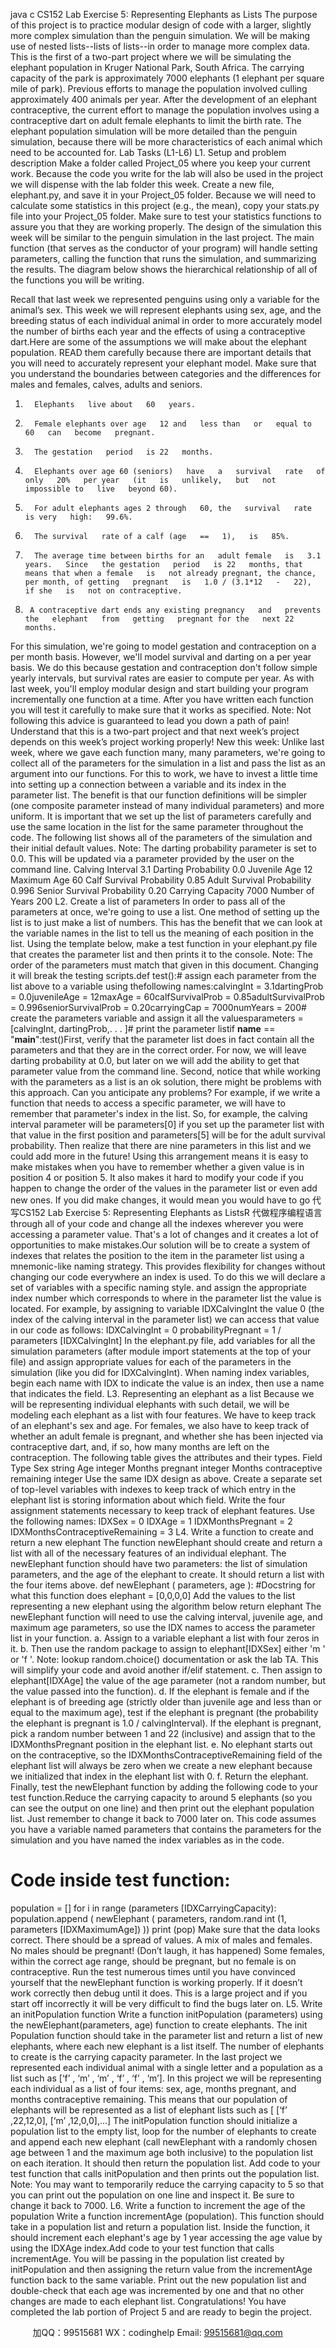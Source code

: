 java c
CS152 
Lab Exercise 5: Representing Elephants as Lists 
The   purpose of this   project   is to   practice   modular   design of code with a   larger, slightly   more complex simulation than the penguin simulation.   We will   be   making use of nested lists--lists   of lists--in order to manage   more complex   data. 
This is the first of a two-part project where   we   will be simulating the elephant   population   in Kruger National   Park, South Africa. The   carrying   capacity of the park   is approximately   7000 elephants (1 elephant   per square   mile of   park).   Previous efforts to manage the   population involved culling approximately 400 animals   per   year. After the development of an elephant contraceptive, the current effort to   manage the population   involves using a contraceptive dart   on   adult female elephants to limit   the   birth   rate.
The elephant   population simulation will be more detailed   than   the   penguin   simulation,   because   there will be more characteristics of each animal   which   need   to   be   accounted   for.
Lab Tasks (L1-L6) 
L1. Setup and problem description 
Make a folder called Project_05 where you keep your current work.   Because the   code you   write   for the lab will also be used   in   the   project we   will   dispense   with   the   lab   folder   this   week.   Create   a   new file, elephant.py, and save   it   in your Project_05 folder.   Because we will   need to   calculate some statistics   in this   project (e.g., the mean), copy   your stats.py file   into   your Project_05 folder.   Make sure to test your statistics functions to assure you that they   are working   properly.
The design of the simulation this week will be similar to the   penguin   simulation   in   the   last project. The   main function (that serves as the conductor of your   program) will   handle   setting   parameters, calling the function that runs   the simulation, and   summarizing   the   results.   The diagram below shows the hierarchical relationship   of all   of the functions   you will   be writing. 

Recall that last week we represented penguins   using   only   a variable   for the   animal’s   sex.   This   week we will represent elephants using sex, age,   and   the breeding status of each   individual animal   in order to   more accurately   model the   number of births each year and   the   effects   of   using   a contraceptive dart.Here are some of the assumptions we will make about   the   elephant   population. READ them   carefully because there are   important details that   you will   need   to   accurately   represent   your elephant   model.   Make sure that you understand the boundaries   between   categories   and the   differences for males and females, calves, adults and   seniors.
1.       Elephants   live about   60   years.
2.       Female elephants over age   12 and   less than   or   equal to   60   can   become   pregnant.
3.       The gestation   period   is 22   months.
4.       Elephants over age 60 (seniors)   have   a   survival   rate   of only   20%   per year   (it   is   unlikely,   but   not   impossible to   live   beyond 60).
5.       For adult elephants ages 2 through   60, the   survival   rate   is very   high:   99.6%.
6.       The survival   rate of a calf (age   ==   1),   is   85%.
7.       The average time between births for an   adult female   is   3.1   years.   Since   the gestation   period   is 22   months, that   means that when a female   is   not already pregnant, the chance,   per month, of getting   pregnant   is   1.0 / (3.1*12   -   22),   if she   is   not on contraceptive.
8.      A contraceptive dart ends any existing pregnancy   and   prevents   the   elephant   from   getting   pregnant for the   next 22 months.
For this simulation, we're going to   model gestation and contraception on   a   per   month   basis. However, we'll   model survival and darting on a per   year   basis.   We   do   this   because   gestation and contraception don't follow simple yearly intervals,   but survival   rates   are   easier to   compute   per year.
As with last week, you'll employ modular design and start   building   your   program incrementally one function at a time. After   you have written each function you   will test it   carefully   to   make   sure   that   it works as specified. Note: Not following this advice is guaranteed to lead you down a path of pain! Understand that this is a two-part project and that next week’s project depends on this week’s project working properly! 
New this week: Unlike last week, where we gave each function   many,   many   parameters, we're      going to collect all of the   parameters for the simulation   in a list and   pass the   list   as   an   argument   into our functions.   For this to work, we   have to   invest a little time   into   setting   up   a   connection between a variable and   its   index   in the   parameter list. The   benefit   is that our function   definitions   will   be simpler (one composite   parameter instead of many   individual   parameters)   and   more uniform.   It   is   important that we set   up the   list of parameters carefully and   use   the   same   location   in the list for the same   parameter throughout the   code.
The following list shows all of the parameters   of the simulation   and   their   initial   default   values.
Note: The darting probability parameter is set to 0.0. This will be updated via a parameter provided by the user on the command line. 
Calving Interval 
3.1 
Darting Probability 
0.0 
Juvenile Age 
12 
Maximum Age 
60 
Calf Survival Probability 
0.85 
Adult Survival Probability 0.996 
Senior Survival Probability 
0.20 
Carrying Capacity 
7000 
Number of Years 
200 
L2. Create a list of parameters In order to   pass all of the   parameters at   once, we're going to   use   a list.   One   method   of   setting      up the   list   is to just   make a   list of   numbers. This   has the   benefit that we can   look   at   the variable   names   in the   list to tell   us the   meaning of each   position   in the   list.
Using the template below,   make a test function   in your elephant.py file that   creates   the   parameter list and then   prints   it to the   console.
Note: The order of the parameters must match that given in this document. Changing it will break the testing scripts.def test():# assign each parameter from the list above to a variable using thefollowing names:calvingInt = 3.1dartingProb = 0.0juvenileAge = 12maxAge = 60calfSurvivalProb = 0.85adultSurvivalProb = 0.996seniorSurvivalProb = 0.20carryingCap = 7000numYears = 200# create the parameters variable and assign it all the valuesparameters = [calvingInt, dartingProb,. . . ]# print the parameter listif __name__ == "__main__":test()First, verify that the   parameter list does   in fact contain all   the   parameters   and   that   they   are   in   the   correct order.   For now, we will   leave darting   probability at 0.0,   but   later on   we   will   add   the   ability      to get that parameter value from the   command   line.
Second,   notice that while working with the   parameters as a list   is an   ok   solution,   there   might   be   problems with this approach. Can you anticipate any   problems?   For example,   if we write a function that   needs to access a specific parameter, we will   have to remember that   parameter's      index   in the list. So, for example, the calving   interval   parameter will   be parameters[0] if you set   up the   parameter list with that value   in the first   position and parameters[5] will   be for the adult survival   probability. Then   realize that there are   nine   parameters   in this list and we   could   add more   in the future!
Using this arrangement   means   it   is easy to   make   mistakes when you   have to remember
whether a given value   is   in   position 4 or position 5.   It   also   makes   it   hard   to   modify   your   code   if   you   happen to change the order of the values   in the   parameter list or   even   add   new   ones.   If you   did   make changes,   it would   mean you would   have to go 代 写CS152 Lab Exercise 5: Representing Elephants as ListsR
代做程序编程语言through all of your code   and   change   all      the   indexes wherever you were accessing a parameter value. That's a   lot of   changes   and   it creates a lot of opportunities to   make   mistakes.Our solution will   be to create a system of indexes that   relates   the   position   to   the   item   in   the   parameter list using a mnemonic-like   naming strategy.   This   provides   flexibility   for   changes      without changing our code everywhere an   index   is used.   To   do   this   we   will   declare   a   set   of   variables with a specific naming   style. and assign   the   appropriate   index   number which corresponds to where   in the   parameter list the value   is located.   For example,   by   assigning to variable IDXCalvingInt the value 0 (the   index of the calving interval   in   the   parameter   list)   we   can access that value in   our   code   as follows: 
IDXCalvingInt =   0
probabilityPregnant = 1 /   parameters   [IDXCalvingInt]
In the elephant.py file, add variables for all the simulation   parameters   (after   module   import statements at the top of your file) and assign appropriate values for each   of the   parameters   in   the simulation (like   you did for IDXCalvingInt). When naming   index variables,   begin   each name with IDX to   indicate the value   is an   index, then use a   name that   indicates the   field.
L3. Representing an elephant as a list 
Because we will be representing individual elephants with   such   detail,   we   will   be   modeling   each elephant as a list with four features. We have   to   keep   track   of an   elephant's   sex   and   age.   For   females, we also have to keep track of whether an   adult female   is   pregnant,   and   whether   she   has   been   injected via contraceptive dart, and,   if so,   how   many   months are left   on   the contraception. The following table gives the attributes and their types.
Field 
Type 
Sex 
string 
Age integer 
Months pregnant integer 
Months contraceptive remaining integer 
Use the same IDX design as above. Create a separate set   of top-level variables   with   indexes   to   keep track of which entry   in the elephant list   is storing   information   about which field.   Write   the four assignment statements necessary to keep track   of   elephant   features.   Use   the   following   names: 
IDXSex = 0 
IDXAge = 1 
IDXMonthsPregnant = 2 
IDXMonthsContraceptiveRemaining = 3 
L4. Write a function to create and return a new elephant 
The function newElephant should create and return a   list with   all of the   necessary features   of   an   individual elephant. The newElephant function should have two   parameters: the   list   of simulation   parameters, and the age of the elephant to create.   It should   return   a   list   with   the   four   items above. 
def newElephant   ( parameters, age   ):
#Docstring for what this   function   does
elephant =   [0,0,0,0]
Add the values to the list   representing   a   new   elephant   using   the   algorithm below
return elephant
The newElephant function will need   to use the calving interval, juvenile age,   and maximum age parameters, so use the IDX names to access the   parameter list   in   your function.
a.      Assign to a variable elephant a list with four zeros   in   it.
b.       Then   use the   random   package to assign to elephant[IDXSex] either    'm   '   or    'f   '. Note: lookup random.choice() documentation or ask the   lab   TA.   This will   simplify   your   code and avoid another   if/elif statement.
c.       Then assign to elephant[IDXAge] the value of the age   parameter   (not   a   random   number,   but the value passed into   the   function).
d.       If the elephant   is female and if the elephant   is   of   breeding   age   (strictly   older than juvenile   age and less than or equal to the   maximum   age), test   if the   elephant   is   pregnant   (the probability the elephant   is   pregnant   is   1.0 / calvingInterval).   If the elephant   is   pregnant,   pick a   random   number between   1 and 22 (inclusive)   and   assign that   to   the
IDXMonthsPregnant position   in the elephant   list.
e.       No elephant starts out   on the   contraceptive,   so   the
IDXMonthsContraceptiveRemaining field of the elephant list will always be zero
when we create a   new elephant   because we   initialized that   index in the   elephant   list   with   0.
f.          Return the   elephant.
Finally, test the newElephant function by adding the following code   to your   test   function.Reduce the carrying capacity to around 5 elephants (so you can see the output on one line) and then print out the elephant population list. Just remember to change it back to 7000 later on. This code assumes you have a   variable   named parameters that   contains   the   parameters for the simulation and you have named   the   index variables   as   in   the   code.
# Code   inside test function:
population =   []
for i in   range   (parameters   [IDXCarryingCapacity):
population.append   ( newElephant   ( parameters, random.rand   int   (1,   parameters   [IDXMaximumAge]) ))
print   (pop)
Make sure that the data looks correct. There should be a spread of values. A mix of males and females. No males should be pregnant! (Don’t laugh, it has happened) Some females, within the correct age range, should be pregnant, but no female is on contraceptive. Run the test numerous times until you have convinced yourself that the newElephant function is working properly. If it doesn’t work correctly then debug until it does. This is a large 
project and if you start off incorrectly it will be very difficult to find the bugs later on. 
L5. Write an initPopulation function 
Write a function initPopulation (parameters) using the newElephant(parameters, age) function to create elephants. The init   Population function should take   in   the   parameter   list   and   return a   list of new elephants, where each   new elephant   is   a   list   itself.   The   number   of elephants to create is the carrying   capacity   parameter.
In the   last   project we   represented each   individual animal with a single letter   and   a   population   as   a   list such as   [‘f’   , ‘m’   , ‘m’   , ‘f’   , ‘f’   , ‘m’].   In this   project we will   be   representing each   individual   as a         list of four items: sex, age,   months pregnant, and   months   contraceptive   remaining.   This   means      that our population of elephants will be   represented as   a   list   of elephant   lists   such   as
[   [‘f’   ,22,12,0],   [‘m’   ,12,0,0],...]
The initPopulation function should   initialize a population   list to the   empty   list,   loop for   the   number of elephants to   create and append each   new elephant   (call newElephant with   a randomly chosen age   between   1   and the   maximum age   both   inclusive) to the   population   list   on   each   iteration.   It should then   return the   population list. Add code to your test function   that calls initPopulation and then   prints   out   the   population      list. Note: You may want to temporarily reduce the carrying capacity to 5 so that you can print out the population on one line and inspect it. Be sure to change it back to 7000. 
L6. Write a function to increment the age of the population 
Write a function incrementAge (population). This function   should take   in a   population   list   and   return a   population   list.   Inside   the function,   it should   increment each elephant's age   by   1         year accessing the age value by   using the IDXAge index.Add code to your test function that calls incrementAge. You will   be   passing   in   the   population list created by initPopulation and then assigning the   return value   from   the incrementAge function   back to the same variable.   Print out the new   population   list and   double-check   that   each   age was   incremented   by one and that   no other changes are   made to   each   elephant   list.
Congratulations! You have completed the lab portion of Project 5 and are ready to begin the project. 

         
加QQ：99515681  WX：codinghelp  Email: 99515681@qq.com
